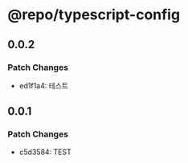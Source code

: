 # @repo/typescript-config

## 0.0.2

### Patch Changes

- ed1f1a4: 테스트

## 0.0.1

### Patch Changes

- c5d3584: TEST
